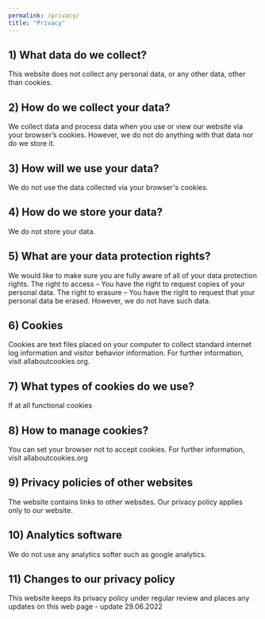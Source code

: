 ```yaml
---
permalink: /privacy/
title: "Privacy"
---
```

    
## 1) What data do we collect?
This website does not collect any personal data, or any other data, other than cookies.

## 2) How do we collect your data?
We collect data and process data when you use or view our website via your browser’s cookies.
However, we do not do anything with that data nor do we store it.

## 3) How will we use your data?
We do not use the data collected via your browser's cookies.

## 4) How do we store your data?
We do not store your data.

## 5) What are your data protection rights?
We would like to make sure you are fully aware of all of your data protection rights.
The right to access – You have the right to request copies of your personal data. 
The right to erasure – You have the right to request that your personal data be erased.
However, we do not have such data. 

## 6) Cookies
Cookies are text files placed on your computer to collect standard internet log information and visitor behavior information. For further information, visit allaboutcookies.org.

## 7) What types of cookies do we use?
If at all functional cookies

## 8) How to manage cookies?
You can set your browser not to accept cookies. For further information, visit allaboutcookies.org

## 9) Privacy policies of other websites
The website contains links to other websites. Our privacy policy applies only to our website.

## 10) Analytics software
We do not use any analytics softer such as google analytics. 

## 11) Changes to our privacy policy
This website keeps its privacy policy under regular review and places any updates on this web page - update 29.06.2022
